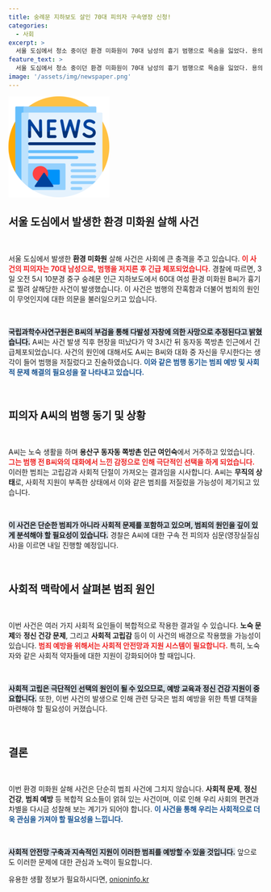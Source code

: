 ```yaml
---
title: 숭례문 지하보도 살인 70대 피의자 구속영장 신청!
categories:
  - 사회
excerpt: >
  서울 도심에서 청소 중이던 환경 미화원이 70대 남성의 흉기 범행으로 목숨을 잃었다. 용의자는 피해자의 무시당함을 느끼고 범행을 결심, 경찰에 의해 긴급 체포됐다. 사건의 전말은 무엇일까?
feature_text: >
  서울 도심에서 청소 중이던 환경 미화원이 70대 남성의 흉기 범행으로 목숨을 잃었다. 용의자는 피해자의 무시당함을 느끼고 범행을 결심, 경찰에 의해 긴급 체포됐다. 사건의 전말은 무엇일까?
image: '/assets/img/newspaper.png'
---
```


<p><img src="/assets/img/newspaper.png" alt="kimp 속보" /></p>

<h2 data-ke-size="size26">서울 도심에서 발생한 환경 미화원 살해 사건</h2>

<p data-ke-size="size16">&nbsp;</p>

<p>서울 도심에서 발생한 <b>환경 미화원</b> 살해 사건은 사회에 큰 충격을 주고 있습니다. <b><span style="color: #ee2323;">이 사건의 피의자는 70대 남성으로, 범행을 저지른 후 긴급 체포되었습니다.</span></b> 경찰에 따르면, 3일 오전 5시 10분경 중구 숭례문 인근 지하보도에서 60대 여성 환경 미화원 B씨가 흉기로 찔려 살해당한 사건이 발생했습니다. 이 사건은 범행의 잔혹함과 더불어 범죄의 원인이 무엇인지에 대한 의문을 불러일으키고 있습니다. </p>

<p data-ke-size="size16">&nbsp;</p>

<p><b><span style="background-color: #21538527;">국립과학수사연구원은 B씨의 부검을 통해 다발성 자창에 의한 사망으로 추정된다고 밝혔습니다.</span></b> A씨는 사건 발생 직후 현장을 떠났다가 약 3시간 뒤 동자동 쪽방촌 인근에서 긴급체포되었습니다. 사건의 원인에 대해서도 A씨는 B씨와 대화 중 자신을 무시한다는 생각이 들어 범행을 저질렀다고 진술하였습니다. <b><span style="color: #1a5490;">이와 같은 범행 동기는 범죄 예방 및 사회적 문제 해결의 필요성을 잘 나타내고 있습니다.</span></b></p>

<p data-ke-size="size16">&nbsp;</p>

<h2 data-ke-size="size26">피의자 A씨의 범행 동기 및 상황</h2>

<p data-ke-size="size16">&nbsp;</p>

<p>A씨는 노숙 생활을 하며 <b>용산구 동자동 쪽방촌 인근 여인숙</b>에서 거주하고 있었습니다. <b><span style="color: #ee2323;">그는 범행 전 B씨와의 대화에서 느낀 감정으로 인해 극단적인 선택을 하게 되었습니다.</span></b> 이러한 범죄는 고립감과 사회적 단절이 가져오는 결과임을 시사합니다. A씨는 <b>무직의 상태</b>로, 사회적 지원이 부족한 상태에서 이와 같은 범죄를 저질렀을 가능성이 제기되고 있습니다. </p>

<p data-ke-size="size16">&nbsp;</p>

<p><b><span style="background-color: #21538527;">이 사건은 단순한 범죄가 아니라 사회적 문제를 포함하고 있으며, 범죄의 원인을 깊이 있게 분석해야 할 필요성이 있습니다.</span></b> 경찰은 A씨에 대한 구속 전 피의자 심문(영장실질심사)을 이르면 내일 진행할 예정입니다. </p>

<p data-ke-size="size16">&nbsp;</p>

<h2 data-ke-size="size26">사회적 맥락에서 살펴본 범죄 원인</h2>

<p data-ke-size="size16">&nbsp;</p>

<p>이번 사건은 여러 가지 사회적 요인들이 복합적으로 작용한 결과일 수 있습니다. <b>노숙 문제</b>와 <b>정신 건강 문제</b>, 그리고 <b>사회적 고립감</b> 등이 이 사건의 배경으로 작용했을 가능성이 있습니다. <b><span style="color: #ee2323;">범죄 예방을 위해서는 사회적 안전망과 지원 시스템이 필요합니다.</span></b> 특히, 노숙자와 같은 사회적 약자들에 대한 지원이 강화되어야 할 때입니다.</p>

<p data-ke-size="size16">&nbsp;</p>

<p><b><span style="background-color: #21538527;">사회적 고립은 극단적인 선택의 원인이 될 수 있으므로, 예방 교육과 정신 건강 지원이 중요합니다.</span></b> 또한, 이번 사건의 발생으로 인해 관련 당국은 범죄 예방을 위한 특별 대책을 마련해야 할 필요성이 커졌습니다.</p>

<p data-ke-size="size16">&nbsp;</p>

<h2 data-ke-size="size26">결론</h2>

<p data-ke-size="size16">&nbsp;</p>

<p>이번 환경 미화원 살해 사건은 단순히 범죄 사건에 그치지 않습니다. <b>사회적 문제</b>, <b>정신 건강</b>, <b>범죄 예방</b> 등 복합적 요소들이 얽혀 있는 사건이며, 이로 인해 우리 사회의 편견과 차별을 다시금 성찰해 보는 계기가 되어야 합니다. <b><span style="color: #1a5490;">이 사건을 통해 우리는 사회적으로 더욱 관심을 가져야 할 필요성을 느낍니다.</span></b> </p>

<p data-ke-size="size16">&nbsp;</p>

<p><b><span style="background-color: #21538527;">사회적 안전망 구축과 지속적인 지원이 이러한 범죄를 예방할 수 있을 것입니다.</span></b> 앞으로도 이러한 문제에 대한 관심과 노력이 필요합니다.</p>
유용한 생활 정보가 필요하시다면, <a href="https://onioninfo.kr" rel="dofollow">onioninfo.kr</a>


